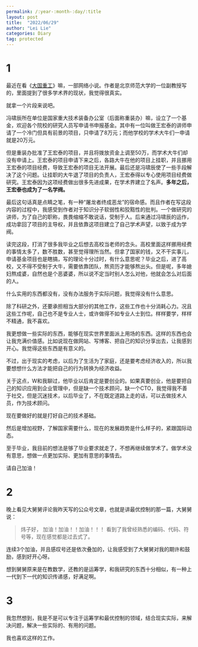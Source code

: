 ```yaml
---
permalink: /:year-:month-:day/:title
layout: post
title:  "2022/06/29"
author: "Lei Lie"
categories: Diary
tag: protected
---
```


# 1

最近在看《[大国重工](https://book.qidian.com/info/1004151636/)》嘛，一部网络小说。作者是北京师范大学的一位副教授写的，里面提到了很多学术界的现状，我觉得很真实。

就拿一个片段来说吧。

冯啸辰所在单位是国家重大技术装备办公室（后面称重装办）嘛，设立了一个基金，欢迎各个院校的研究人员写申请书申报基金。其中有一位叫做王宏泰的讲师申请了一个冷门但具有前景的项目，只申请了8万元；而他学校的学术大牛们一申请就是20万元。

但是重装办批准了王宏泰的项目，并且将拨放资金上调至50万，而学术大牛们却没有申请上。王宏泰的项目申请下来之后，各路大牛在他的项目上挂职，并且挪用王宏泰的项目经费，导致王宏泰的项目无法开展。最后还是冯啸辰使了一些手段解决了这个问题。让挂职的大牛退了项目的负责人，王宏泰得以专心使用项目经费做研究。王宏泰因为这项经费做出很多先进成果，在学术界建立了名声。**多年之后，王宏泰也成为了一名学阀。**

最后这句话真是点睛之笔，有一种“屠龙者终成恶龙”的宿命感。而且作者在写这段内容的过程中，我感受到作者对于知识分子软弱性和狡黠性的批判。一个做研究的讲师，为了自己的职称，畏畏缩缩不敢说话，受制于人。后来通过冯啸辰的运作，成功拿回了项目的主导权，并且依靠这项目建立了自己学术声望，以致于成为学阀。

读完这段，打消了很多我毕业之后想去高校当老师的念头。高校里面这样挪用经费的事情太多了，数不胜数，甚至觉得理所当然。但拿了国家的钱，又不干实事儿，申请基金项目也是瞎搞，写的理论十分过时，有什么意思呢？毕业之后，进了高校，又不得不受制于大牛，需要依靠团队，熬资历才能够熬出头。但是呢，多年媳妇熬成婆，自然也是个恶婆婆，所以说不定当时别人怎么对他，他就会怎么对后面的人。

什么实用的东西都没有，没有办法服务于实际问题，我觉得没有什么意思。

除了科研之外，还要承担相当大部分的其他工作，这些工作也十分消耗心力。况且这些工作呢，自己也不是专业人士，或许做得不如专业人士到位。样样要学，样样不精通，我不喜欢。

我更想做一些实际的东西，能够在现实世界里面派上用场的东西。这样的东西也会让我充满价值感。比如说现在做网站、写博客、把自己的知识分享出去，让我感到开心。我觉得这些东西是有意义的。

不过，出于现实的考虑，以后为了生活为了家庭，还是要考虑经济收入的，所以我要想想什么方法才能把自己的行为转换为经济收益。

关于这点，W和我聊过，他毕业以后肯定是要创业的。如果真要创业，他是要把自己的知识应用到企业管理中，但是缺一个技术顾问，缺一个CTO，我觉得我不善于社交，但是沉迷技术，以后毕业了，不在既定道路上走的话，可以去做技术人员，作为技术顾问。

现在要做好的就是打好自己的技术基础。

然后是增加视野，了解国家需要什么，现在的发展趋势是什么样子的，紧跟国际动态。

至于毕业，我目前的想法是够了毕业要求就走了，不想再继续做学术了。做学术没有意思，想做一点更加实际、更加有意思的事情去。

请自己加油！

# 2

晚上看见大舅舅评论我昨天写的公众号文章，也就是讲最优控制的那一篇，大舅舅说：

> 炜子好，
> 加油！加油！！加油！！！
> 看到了我曾经熟悉的编码、代码、符号等，现在感觉都是过去式了。

连续3个加油，并且感叹号还是依次叠加的，让我感受到了大舅舅对我的期许和鼓励，感到好开心呀。

想到舅舅原来是在教数学，还教的是运筹学，和我研究的东西十分相似，有一种上一代到下一代的知识传递感，好满足啊。

# 3

我忽然想到，我是不是可以专注于运筹学和最优控制的领域，结合现实实际，来解决问题，解决一些实际的、有用的问题。

我也喜欢这样的工作。
